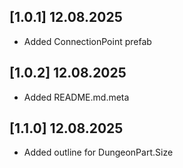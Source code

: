 ## [1.0.1] 12.08.2025
- Added ConnectionPoint prefab

## [1.0.2] 12.08.2025
- Added README.md.meta

## [1.1.0] 12.08.2025
- Added outline for DungeonPart.Size